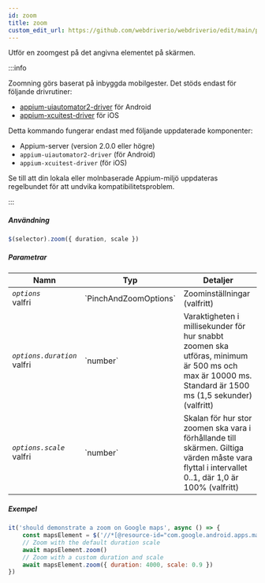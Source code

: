 ```yaml
---
id: zoom
title: zoom
custom_edit_url: https://github.com/webdriverio/webdriverio/edit/main/packages/webdriverio/src/commands/mobile/zoom.ts
---
```


Utför en zoomgest på det angivna elementet på skärmen.

:::info

Zoomning görs baserat på inbyggda mobilgester. Det stöds endast för följande drivrutiner:
- [appium-uiautomator2-driver](https://github.com/appium/appium-uiautomator2-driver/blob/master/docs/android-mobile-gestures.md#mobile-pinchopengesture) för Android
- [appium-xcuitest-driver](https://appium.github.io/appium-xcuitest-driver/latest/reference/execute-methods/#mobile-pinch) för iOS

Detta kommando fungerar endast med följande uppdaterade komponenter:
 - Appium-server (version 2.0.0 eller högre)
 - `appium-uiautomator2-driver` (för Android)
 - `appium-xcuitest-driver` (för iOS)

Se till att din lokala eller molnbaserade Appium-miljö uppdateras regelbundet för att undvika kompatibilitetsproblem.

:::

##### Användning

```js
$(selector).zoom({ duration, scale })
```

##### Parametrar

<table>
  <thead>
    <tr>
      <th>Namn</th><th>Typ</th><th>Detaljer</th>
    </tr>
  </thead>
  <tbody>
    <tr>
      <td><code><var>options</var></code><br /><span className="label labelWarning">valfri</span></td>
      <td>`PinchAndZoomOptions`</td>
      <td>Zoominställningar (valfritt)</td>
    </tr>
    <tr>
      <td><code><var>options.duration</var></code><br /><span className="label labelWarning">valfri</span></td>
      <td>`number`</td>
      <td>Varaktigheten i millisekunder för hur snabbt zoomen ska utföras, minimum är 500 ms och max är 10000 ms. Standard är 1500 ms (1,5 sekunder) (valfritt)</td>
    </tr>
    <tr>
      <td><code><var>options.scale</var></code><br /><span className="label labelWarning">valfri</span></td>
      <td>`number`</td>
      <td>Skalan för hur stor zoomen ska vara i förhållande till skärmen. Giltiga värden måste vara flyttal i intervallet 0..1, där 1,0 är 100% (valfritt)</td>
    </tr>
  </tbody>
</table>

##### Exempel

```js title="zoom.js"
it('should demonstrate a zoom on Google maps', async () => {
    const mapsElement = $('//*[@resource-id="com.google.android.apps.maps:id/map_frame"]')
    // Zoom with the default duration scale
    await mapsElement.zoom()
    // Zoom with a custom duration and scale
    await mapsElement.zoom({ duration: 4000, scale: 0.9 })
})
```
